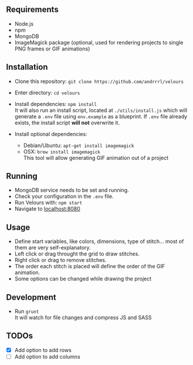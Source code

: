 ## Requirements ##
- Node.js
- npm
- MongoDB
- ImageMagick package (optional, used for rendering projects to single PNG frames or GIF animations)

## Installation ##
- Clone this repository:
`git clone https://github.com/andrrrl/velours`

- Enter directory:
`cd velours`

- Install dependencies:
`npm install`  
It will also run an install script, located at `./utils/install.js` which will generate a `.env` file using `env.example` as a blueprint. If `.env` file already exists, the install script **will not** overwrite it.

- Install optional dependencies:  
  - Debian/Ubuntu: `apt-get install imagemagick`  
  - OSX: `brew install imagemagick`  
This tool will allow generating GIF animation out of a project

## Running ##
- MongoDB service needs to be set and running.
- Check your configuration in the `.env` file.
- Run Velours with:
`npm start`   
- Navigate to [localhost:8080](http://localhost:8080)

## Usage ##
- Define start variables, like colors, dimensions, type of stitch... most of them are very self-explanatory.
- Left click or drag throught the grid to draw stitches.
- Right click or drag to remove stitches.
- The order each stitch is placed will define the order of the GIF animation.
- Some options can be changed while drawing the project

## Development ##
- Run `grunt`  
It will watch for file changes and compress JS and SASS

## TODOs ##
* [x] Add option to add rows  
* [ ] Add option to add columns